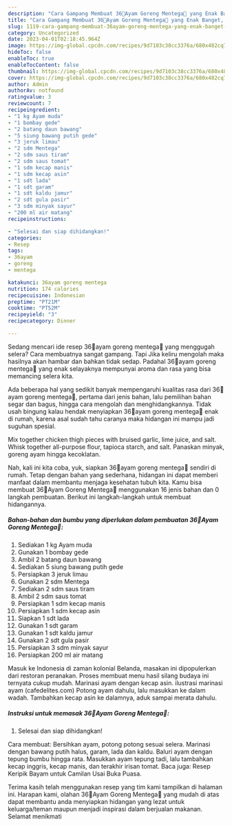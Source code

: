 ```yaml
---
description: "Cara Gampang Membuat 36💝Ayam Goreng Mentega💖 yang Enak Banget, Buat Buka Puasa Bisa Manjain Lidah"
title: "Cara Gampang Membuat 36💝Ayam Goreng Mentega💖 yang Enak Banget, Buat Buka Puasa Bisa Manjain Lidah"
slug: 1119-cara-gampang-membuat-36ayam-goreng-mentega-yang-enak-banget-buat-buka-puasa-bisa-manjain-lidah
category: Uncategorized
date: 2023-04-01T02:18:45.964Z
image: https://img-global.cpcdn.com/recipes/9d7103c38cc3376a/680x482cq70/36ayam-goreng-mentega-foto-resep-utama.jpg
hideToc: false
enableToc: true
enableTocContent: false
thumbnail: https://img-global.cpcdn.com/recipes/9d7103c38cc3376a/680x482cq70/36ayam-goreng-mentega-foto-resep-utama.jpg
cover: https://img-global.cpcdn.com/recipes/9d7103c38cc3376a/680x482cq70/36ayam-goreng-mentega-foto-resep-utama.jpg
author: Admin
authorAv: notfound
ratingvalue: 3
reviewcount: 7
recipeingredient:
- "1 kg Ayam muda"
- "1 bombay gede"
- "2 batang daun bawang"
- "5 siung bawang putih gede"
- "3 jeruk limau"
- "2 sdm Mentega"
- "2 sdm saus tiram"
- "2 sdm saus tomat"
- "1 sdm kecap manis"
- "1 sdm kecap asin"
- "1 sdt lada"
- "1 sdt garam"
- "1 sdt kaldu jamur"
- "2 sdt gula pasir"
- "3 sdm minyak sayur"
- "200 ml air matang"
recipeinstructions:

- "Selesai dan siap dihidangkan!"
categories:
- Resep
tags:
- 36ayam
- goreng
- mentega

katakunci: 36ayam goreng mentega 
nutrition: 174 calories
recipecuisine: Indonesian
preptime: "PT21M"
cooktime: "PT52M"
recipeyield: "3"
recipecategory: Dinner

---
```



Sedang mencari ide resep 36💝ayam goreng mentega💖 yang menggugah selera? Cara membuatnya sangat gampang. Tapi Jika keliru mengolah maka hasilnya akan hambar dan bahkan tidak sedap. Padahal 36💝ayam goreng mentega💖 yang enak selayaknya mempunyai aroma dan rasa yang bisa memancing selera kita.


Ada beberapa hal yang sedikit banyak mempengaruhi kualitas rasa dari 36💝ayam goreng mentega💖, pertama dari jenis bahan, lalu pemilihan bahan segar dan bagus, hingga cara mengolah dan menghidangkannya. Tidak usah bingung kalau hendak menyiapkan 36💝ayam goreng mentega💖 enak di rumah, karena asal sudah tahu caranya maka hidangan ini mampu jadi suguhan spesial.

Mix together chicken thigh pieces with bruised garlic, lime juice, and salt. Whisk together all-purpose flour, tapioca starch, and salt. Panaskan minyak, goreng ayam hingga kecoklatan.


Nah, kali ini kita coba, yuk, siapkan 36💝ayam goreng mentega💖 sendiri di rumah. Tetap dengan bahan yang sederhana, hidangan ini dapat memberi manfaat dalam membantu menjaga kesehatan tubuh kita. Kamu bisa membuat 36💝Ayam Goreng Mentega💖 menggunakan 16 jenis bahan dan 0 langkah pembuatan. Berikut ini langkah-langkah untuk membuat hidangannya.

<!--inarticleads1-->

##### Bahan-bahan dan bumbu yang diperlukan dalam pembuatan 36💝Ayam Goreng Mentega💖:

1. Sediakan 1 kg Ayam muda
1. Gunakan 1 bombay gede
1. Ambil 2 batang daun bawang
1. Sediakan 5 siung bawang putih gede
1. Persiapkan 3 jeruk limau
1. Gunakan 2 sdm Mentega
1. Sediakan 2 sdm saus tiram
1. Ambil 2 sdm saus tomat
1. Persiapkan 1 sdm kecap manis
1. Persiapkan 1 sdm kecap asin
1. Siapkan 1 sdt lada
1. Gunakan 1 sdt garam
1. Gunakan 1 sdt kaldu jamur
1. Gunakan 2 sdt gula pasir
1. Persiapkan 3 sdm minyak sayur
1. Persiapkan 200 ml air matang


Masuk ke Indonesia di zaman kolonial Belanda, masakan ini dipopulerkan dari restoran peranakan. Proses membuat menu hasil silang budaya ini ternyata cukup mudah. Marinasi ayam dengan kecap asin. ilustrasi marinasi ayam (cafedelites.com) Potong ayam dahulu, lalu masukkan ke dalam wadah. Tambahkan kecap asin ke dalamnya, aduk sampai merata dahulu. 

<!--inarticleads2-->

##### Instruksi untuk memasak 36💝Ayam Goreng Mentega💖:


1. Selesai dan siap dihidangkan!

Cara membuat: Bersihkan ayam, potong potong sesuai selera. Marinasi dengan bawang putih halus, garam, lada dan kaldu. Baluri ayam dengan tepung bumbu hingga rata. Masukkan ayam tepung tadi, lalu tambahkan kecap inggris, kecap manis, dan terakhir irisan tomat. Baca juga: Resep Keripik Bayam untuk Camilan Usai Buka Puasa. 

Terima kasih telah menggunakan resep yang tim kami tampilkan di halaman ini. Harapan kami, olahan 36💝Ayam Goreng Mentega💖 yang mudah di atas dapat membantu anda menyiapkan hidangan yang lezat untuk keluarga/teman maupun menjadi inspirasi dalam berjualan makanan. Selamat menikmati
